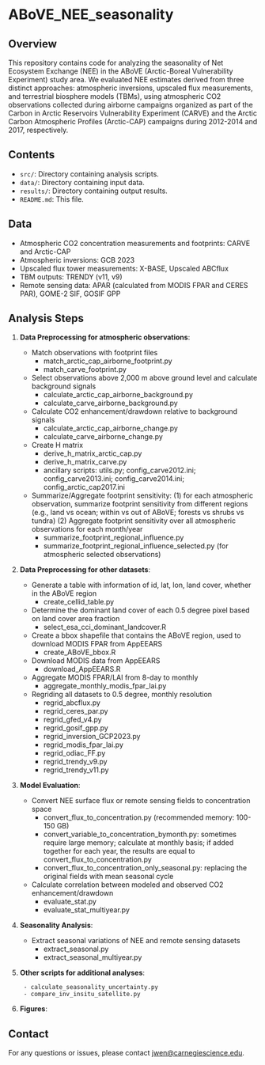 # ABoVE_NEE_seasonality

## Overview

This repository contains code for analyzing the seasonality of Net Ecosystem Exchange (NEE) in the ABoVE (Arctic-Boreal Vulnerability Experiment) study area. We evaluated NEE estimates derived from three distinct approaches: atmospheric inversions, upscaled flux measurements, and terrestrial biosphere models (TBMs), using atmospheric CO2 observations collected during airborne campaigns organized as part of the Carbon in Arctic Reservoirs Vulnerability Experiment (CARVE) and the Arctic Carbon Atmospheric Profiles (Arctic-CAP) campaigns during 2012-2014 and 2017, respectively.

## Contents

- `src/`: Directory containing analysis scripts.
- `data/`: Directory containing input data.
- `results/`: Directory containing output results.
- `README.md`: This file.

## Data
- Atmospheric CO2 concentration measurements and footprints: CARVE and Arctic-CAP
- Atmospheric inversions: GCB 2023
- Upscaled flux tower measurements: X-BASE, Upscaled ABCflux
- TBM outputs: TRENDY (v11, v9)
- Remote sensing data: APAR (calculated from MODIS FPAR and CERES PAR), GOME-2 SIF, GOSIF GPP

## Analysis Steps

1. **Data Preprocessing for atmospheric observations**: 
    - Match observations with footprint files
        - match_arctic_cap_airborne_footprint.py
        - match_carve_footprint.py
    - Select observations above 2,000 m above ground level and calculate background signals
        - calculate_arctic_cap_airborne_background.py
        - calculate_carve_airborne_background.py
    - Calculate CO2 enhancement/drawdown relative to background signals
        - calculate_arctic_cap_airborne_change.py
        - calculate_carve_airborne_change.py
    - Create H matrix
        - derive_h_matrix_arctic_cap.py
        - derive_h_matrix_carve.py
        - ancillary scripts: utils.py; config_carve2012.ini; config_carve2013.ini; config_carve2014.ini; config_arctic_cap2017.ini
    - Summarize/Aggregate footprint sensitivity: 
    (1) for each atmospheric observation, summarize footprint sensitivity from different regions (e.g., land vs ocean; within vs out of ABoVE; forests vs shrubs vs tundra)
    (2) Aggregate footprint sensitivity over all atmospheric observations for each month/year
        - summarize_footprint_regional_influence.py
        - summarize_footprint_regional_influence_selected.py (for atmospheric selected observations)

2. **Data Preprocessing for other datasets**: 
    - Generate a table with information of id, lat, lon, land cover, whether in the ABoVE region
        - create_cellid_table.py
    - Determine the dominant land cover of each 0.5 degree pixel based on land cover area fraction
        - select_esa_cci_dominant_landcover.R
    - Create a bbox shapefile that contains the ABoVE region, used to download MODIS FPAR from AppEEARS
        -  create_ABoVE_bbox.R
    - Download MODIS data from AppEEARS
        - download_AppEEARS.R
    - Aggregate MODIS FPAR/LAI from 8-day to monthly
        - aggregate_monthly_modis_fpar_lai.py
    - Regriding all datasets to 0.5 degree, monthly resolution
        - regrid_abcflux.py
        - regrid_ceres_par.py
        - regrid_gfed_v4.py
        - regrid_gosif_gpp.py
        - regrid_inversion_GCP2023.py
        - regrid_modis_fpar_lai.py
        - regrid_odiac_FF.py
        - regrid_trendy_v9.py
        - regrid_trendy_v11.py

3. **Model Evaluation**:
    - Convert NEE surface flux or remote sensing fields to concentration space
        - convert_flux_to_concentration.py (recommended memory: 100-150 GB)
        - convert_variable_to_concentration_bymonth.py: sometimes require large memory; calculate at monthly basis; if added together for each year, the results are equal to convert_flux_to_concentration.py
        - convert_flux_to_concentration_only_seasonal.py: replacing the original fields with mean seasonal cycle
    - Calculate correlation between modeled and observed CO2 enhancement/drawdown
        - evaluate_stat.py
        - evaluate_stat_multiyear.py

4. **Seasonality Analysis**:
    - Extract seasonal variations of NEE and remote sensing datasets
        - extract_seasonal.py
        - extract_seasonal_multiyear.py

5. **Other scripts for additional analyses**:

        - calculate_seasonality_uncertainty.py
        - compare_inv_insitu_satellite.py

6. **Figures**:

## Contact

For any questions or issues, please contact jwen@carnegiescience.edu.